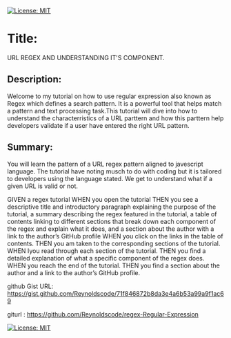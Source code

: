 
[![License: MIT](https://img.shields.io/badge/License-MIT-yellow.svg)](https://opensource.org/licenses/MIT)
# Title:
URL REGEX AND UNDERSTANDING IT'S COMPONENT.

## Description:
Welcome to my tutorial on how to use regular expression also known as Regex which defines a search pattern. It is a powerful tool that helps match a pattern and text processing task.This tutorial will dive into how to understand the characterristics of a URL parttern and how this parttern help developers validate if a user have entered the right URL pattern.

## Summary:
You will learn the pattern of a URL regex pattern aligned to javescript language.  The tutorial have noting musch to do with coding but it is tailored to developers using the language stated. We get to understand what if a given URL is valid or not. 


GIVEN a regex tutorial
WHEN you open the tutorial
THEN you see a descriptive title and introductory paragraph explaining the purpose of the tutorial, a summary describing the regex featured in the tutorial, a table of contents linking to different sections that break down each component of the regex and explain what it does, and a section about the author with a link to the author’s GitHub profile
WHEN you click on the links in the table of contents.
THEN you am taken to the corresponding sections of the tutorial.
WHEN Iyou read through each section of the tutorial.
THEN you find a detailed explanation of what a specific component of the regex does.
WHEN you reach the end of the tutorial.
THEN you find a section about the author and a link to the author’s GitHub profile.


github Gist URL: https://gist.github.com/Reynoldscode/71f846872b8da3e4a6b53a99a9f1ac69

giturl : https://github.com/Reynoldscode/regex-Regular-Expression

[![License: MIT](https://img.shields.io/badge/License-MIT-yellow.svg)](https://opensource.org/licenses/MIT)